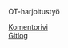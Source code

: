OT-harjoitustyö

[Komentorivi](/laskarit/viikko1/komentorivi.txt)\
[Gitlog](/laskarit/viikko1/gitlog.txt)
